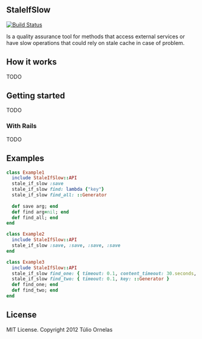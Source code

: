 ## StaleIfSlow
[![Build Status](https://secure.travis-ci.org/tulios/stale_if_slow.png)](http://travis-ci.org/tulios/stale_if_slow)

Is a quality assurance tool for methods that access external services or have slow operations that could rely on stale cache in case of problem.

## How it works

TODO

## Getting started

TODO

### With Rails

TODO

## Examples

```ruby
class Example1
  include StaleIfSlow::API  
  stale_if_slow :save
  stale_if_slow find: lambda {"key"}
  stale_if_slow find_all: ::Generator
    
  def save arg; end
  def find arg=nil; end
  def find_all; end
end
```

```ruby  
class Example2
  include StaleIfSlow::API
  stale_if_slow :save, :save, :save, :save
end
```

```ruby  
class Example3
  include StaleIfSlow::API
  stale_if_slow find_one: { timeout: 0.1, content_timeout: 30.seconds, stale_content_timeout: 5.minutes }
  stale_if_slow find_two: { timeout: 0.1, key: ::Generator }
  def find_one; end
  def find_two; end
end
```

## License

MIT License. Copyright 2012 Túlio Ornelas